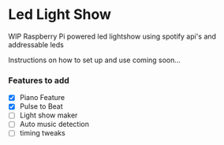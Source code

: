 # Led Light Show
WIP Raspberry Pi powered led lightshow using spotify api's and addressable leds

Instructions on how to set up and use coming soon...

### Features to add
- [x] Piano Feature
- [X] Pulse to Beat
- [ ] Light show maker
- [ ] Auto music detection
- [ ] timing tweaks
